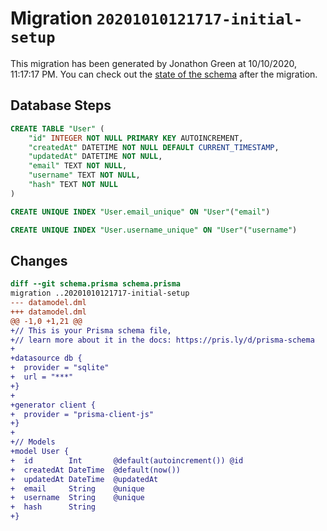 # Migration `20201010121717-initial-setup`

This migration has been generated by Jonathon Green at 10/10/2020, 11:17:17 PM.
You can check out the [state of the schema](./schema.prisma) after the migration.

## Database Steps

```sql
CREATE TABLE "User" (
    "id" INTEGER NOT NULL PRIMARY KEY AUTOINCREMENT,
    "createdAt" DATETIME NOT NULL DEFAULT CURRENT_TIMESTAMP,
    "updatedAt" DATETIME NOT NULL,
    "email" TEXT NOT NULL,
    "username" TEXT NOT NULL,
    "hash" TEXT NOT NULL
)

CREATE UNIQUE INDEX "User.email_unique" ON "User"("email")

CREATE UNIQUE INDEX "User.username_unique" ON "User"("username")
```

## Changes

```diff
diff --git schema.prisma schema.prisma
migration ..20201010121717-initial-setup
--- datamodel.dml
+++ datamodel.dml
@@ -1,0 +1,21 @@
+// This is your Prisma schema file,
+// learn more about it in the docs: https://pris.ly/d/prisma-schema
+
+datasource db {
+  provider = "sqlite"
+  url = "***"
+}
+
+generator client {
+  provider = "prisma-client-js"
+}
+
+// Models
+model User {
+  id        Int       @default(autoincrement()) @id
+  createdAt DateTime  @default(now())
+  updatedAt DateTime  @updatedAt
+  email     String    @unique
+  username  String    @unique
+  hash      String
+}
```


